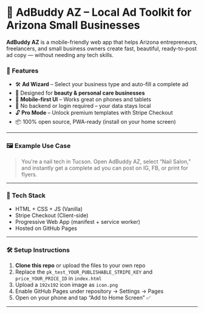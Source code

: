 # 🌵 AdBuddy AZ – Local Ad Toolkit for Arizona Small Businesses

**AdBuddy AZ** is a mobile-friendly web app that helps Arizona entrepreneurs, freelancers, and small business owners create fast, beautiful, ready-to-post ad copy — without needing any tech skills.

### 🚀 Features

- 🛠️ **Ad Wizard** – Select your business type and auto-fill a complete ad
- 💅 Designed for **beauty & personal care businesses**
- 📱 **Mobile-first UI** – Works great on phones and tablets
- 💾 No backend or login required – your data stays local
- 🔓 **Pro Mode** – Unlock premium templates with Stripe Checkout
- 📦 100% open source, PWA-ready (install on your home screen)

---

### 🖼️ Example Use Case

> You're a nail tech in Tucson. Open AdBuddy AZ, select “Nail Salon,” and instantly get a complete ad you can post on IG, FB, or print for flyers.

---

### 🧱 Tech Stack

- HTML + CSS + JS (Vanilla)
- Stripe Checkout (Client-side)
- Progressive Web App (manifest + service worker)
- Hosted on GitHub Pages

---

### 🛠️ Setup Instructions

1. **Clone this repo** or upload the files to your own repo  
2. Replace the `pk_test_YOUR_PUBLISHABLE_STRIPE_KEY` and `price_YOUR_PRICE_ID` in `index.html`  
3. Upload a `192x192` icon image as `icon.png`  
4. Enable GitHub Pages under repository → Settings → Pages  
5. Open on your phone and tap “Add to Home Screen” ✅

---

